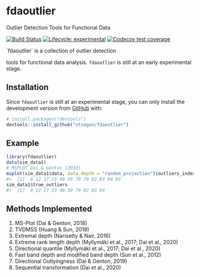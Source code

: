 
<!-- README.md is generated from README.Rmd. Please edit that file -->

# fdaoutlier

Outlier Detection Tools for Functional Data

<!-- badges: start -->

[![Build
Status](https://travis-ci.com/otsegun/fdaoutlier.svg?token=is9BrWwNvqBGoneFkbEL&branch=master)](https://travis-ci.com/otsegun/fdaoutlier)
[![Lifecycle:
experimental](https://img.shields.io/badge/lifecycle-experimental-orange.svg)](https://www.tidyverse.org/lifecycle/#experimental)
[![Codecov test
coverage](https://codecov.io/gh/otsegun/fdaoutlier/branch/master/graph/badge.svg)](https://codecov.io/gh/otsegun/fdaoutlier?branch=master)
<!-- badges: end --> `fdaoutlier` is a collection of outlier detection
tools for functional data analysis. `fdaoutlier` is still at an early
experimental stage.

## Installation

Since `fdaoutlier` is still at an experimental stage, you can only
install the development version from [GitHub](https://github.com/) with:

``` r
# install.packages("devtools")
devtools::install_github("otsegun/fdaoutlier")
```

## Example

``` r
library(fdaoutlier)
data(sim_data1)
# MSPLOT Dai & Genton (2018)
msplot(sim_data1$data, data_depth = "random_projection")$outliers_index
#>  [1]  4 12 17 23 40 59 70 79 82 83 84 93
sim_data1$true_outliers
#>  [1]  4 12 17 23 40 59 79 82 83 84
```

## Methods Implemented

1.  MS-Plot (Dai & Genton, 2018)
2.  TVDMSS (Huang & Sun, 2019)
3.  Extremal depth (Narisetty & Nair, 2016)
4.  Extreme rank length depth (Myllymäki et al., 2017; Dai et al., 2020)
5.  Directional quantile (Myllymäki et al., 2017; Dai et al., 2020)
6.  Fast band depth and modified band depth (Sun et al., 2012)
7.  Directional Outlyingness (Dai & Genton, 2019)
8.  Sequential transformation (Dai et al., 2020)
